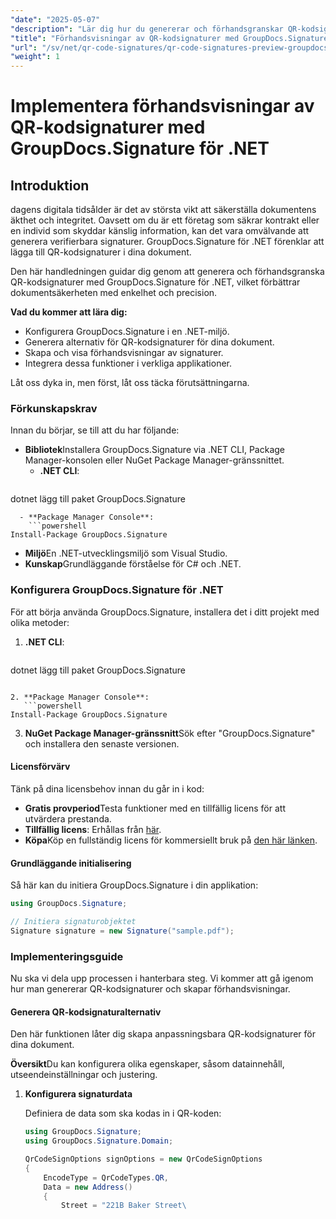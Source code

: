 ```yaml
---
"date": "2025-05-07"
"description": "Lär dig hur du genererar och förhandsgranskar QR-kodsignaturer i dina dokument med GroupDocs.Signature för .NET, vilket förbättrar säkerhet och autenticitet."
"title": "Förhandsvisningar av QR-kodsignaturer med GroupDocs.Signature för .NET – en omfattande guide"
"url": "/sv/net/qr-code-signatures/qr-code-signatures-preview-groupdocs-signature-net/"
"weight": 1
---
```


# Implementera förhandsvisningar av QR-kodsignaturer med GroupDocs.Signature för .NET

## Introduktion

dagens digitala tidsålder är det av största vikt att säkerställa dokumentens äkthet och integritet. Oavsett om du är ett företag som säkrar kontrakt eller en individ som skyddar känslig information, kan det vara omvälvande att generera verifierbara signaturer. GroupDocs.Signature för .NET förenklar att lägga till QR-kodsignaturer i dina dokument.

Den här handledningen guidar dig genom att generera och förhandsgranska QR-kodsignaturer med GroupDocs.Signature för .NET, vilket förbättrar dokumentsäkerheten med enkelhet och precision.

**Vad du kommer att lära dig:**
- Konfigurera GroupDocs.Signature i en .NET-miljö.
- Generera alternativ för QR-kodsignaturer för dina dokument.
- Skapa och visa förhandsvisningar av signaturer.
- Integrera dessa funktioner i verkliga applikationer.

Låt oss dyka in, men först, låt oss täcka förutsättningarna.

### Förkunskapskrav

Innan du börjar, se till att du har följande:
- **Bibliotek**Installera GroupDocs.Signature via .NET CLI, Package Manager-konsolen eller NuGet Package Manager-gränssnittet.
  - **.NET CLI**:
    ```shell
dotnet lägg till paket GroupDocs.Signature
```
  - **Package Manager Console**:
    ```powershell
Install-Package GroupDocs.Signature
```
- **Miljö**En .NET-utvecklingsmiljö som Visual Studio.
- **Kunskap**Grundläggande förståelse för C# och .NET.

### Konfigurera GroupDocs.Signature för .NET

För att börja använda GroupDocs.Signature, installera det i ditt projekt med olika metoder:

1. **.NET CLI**:
   ```shell
dotnet lägg till paket GroupDocs.Signature
```

2. **Package Manager Console**:
   ```powershell
Install-Package GroupDocs.Signature
```

3. **NuGet Package Manager-gränssnitt**Sök efter "GroupDocs.Signature" och installera den senaste versionen.

#### Licensförvärv

Tänk på dina licensbehov innan du går in i kod:
- **Gratis provperiod**Testa funktioner med en tillfällig licens för att utvärdera prestanda.
- **Tillfällig licens**: Erhållas från [här](https://purchase.groupdocs.com/temporary-license/).
- **Köpa**Köp en fullständig licens för kommersiellt bruk på [den här länken](https://purchase.groupdocs.com/buy).

#### Grundläggande initialisering

Så här kan du initiera GroupDocs.Signature i din applikation:

```csharp
using GroupDocs.Signature;

// Initiera signaturobjektet
Signature signature = new Signature("sample.pdf");
```

### Implementeringsguide

Nu ska vi dela upp processen i hanterbara steg. Vi kommer att gå igenom hur man genererar QR-kodsignaturer och skapar förhandsvisningar.

#### Generera QR-kodsignaturalternativ

Den här funktionen låter dig skapa anpassningsbara QR-kodsignaturer för dina dokument.

**Översikt**Du kan konfigurera olika egenskaper, såsom datainnehåll, utseendeinställningar och justering.

1. **Konfigurera signaturdata**
   
   Definiera de data som ska kodas in i QR-koden:
   
   ```csharp
   using GroupDocs.Signature;
   using GroupDocs.Signature.Domain;

   QrCodeSignOptions signOptions = new QrCodeSignOptions
   {
       EncodeType = QrCodeTypes.QR,
       Data = new Address()
       {
           Street = "221B Baker Street\